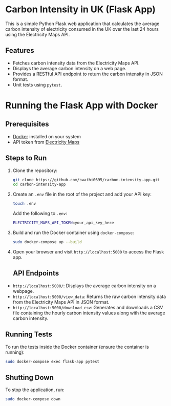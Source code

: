 # Carbon Intensity in UK (Flask App)

This is a simple Python Flask web application that calculates the average carbon intensity of electricity consumed in the UK over the last 24 hours using the Electricity Maps API.

## Features

- Fetches carbon intensity data from the Electricity Maps API.
- Displays the average carbon intensity on a web page.
- Provides a RESTful API endpoint to return the carbon intensity in JSON format.
- Unit tests using `pytest`.

# Running the Flask App with Docker

## Prerequisites
- [Docker](https://www.docker.com/products/docker-desktop) installed on your system
- API token from [Electricity Maps](https://www.electricitymaps.com/free-tier-api)

## Steps to Run

1. Clone the repository:

    ```bash
    git clone https://github.com/swathi0695/carbon-intensity-app.git
    cd carbon-intensity-app
    ```

2. Create an `.env` file in the root of the project and add your API key:

    ```bash
    touch .env
    ```

    Add the following to `.env`:

    ```bash
    ELECTRICITY_MAPS_API_TOKEN=your_api_key_here
    ```

3. Build and run the Docker container using `docker-compose`:

    ```bash
    sudo docker-compose up --build
    ```

4. Open your browser and visit `http://localhost:5000` to access the Flask app.
    ## API Endpoints

- `http://localhost:5000/`: Displays the average carbon intensity on a webpage.
- `http://localhost:5000/view_data`: Returns the raw carbon intensity data from the Electricity Maps API in JSON format.
- `http://localhost:5000/download_csv`: Generates and downloads a CSV file containing the hourly carbon intensity values along with the average carbon intensity.


## Running Tests

To run the tests inside the Docker container (ensure the container is running):

```bash
sudo docker-compose exec flask-app pytest
```

## Shutting Down

To stop the application, run:

```bash
sudo docker-compose down
```
